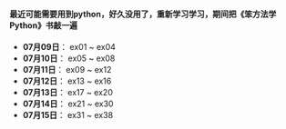 #### 最近可能需要用到python，好久没用了，重新学习学习，期间把《笨方法学Python》书敲一遍

- **07月09日**： ex01 ~ ex04
- **07月10日**： ex05 ~ ex08
- **07月11日**： ex09 ~ ex12
- **07月12日**： ex13 ~ ex16
- **07月13日**： ex17 ~ ex20
- **07月14日**： ex21 ~ ex30
- **07月15日**： ex31 ~ ex38
